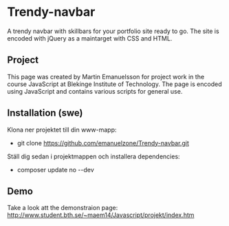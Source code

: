 # Trendy-navbar
A trendy navbar with skillbars for your portfolio site ready to go. The site is encoded with jQuery as a maintarget with CSS and HTML.

## Project 
This page was created by Martin Emanuelsson for project work in the course JavaScript at Blekinge Institute of Technology. The page is encoded using JavaScript and contains various scripts for general use.

## Installation (swe)

Klona ner projektet till din www-mapp:

* git clone https://github.com/emanuelzone/Trendy-navbar.git

Ställ dig sedan i projektmappen och installera dependencies:

* composer update no --dev

## Demo
Take a look att the demonstraion page: http://www.student.bth.se/~maem14/Javascript/projekt/index.htm
